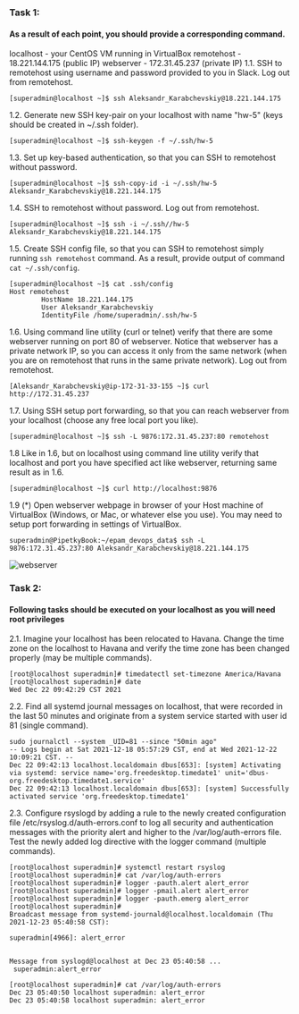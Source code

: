 ### Task 1:
#### As a result of each point, you should provide a corresponding command.
localhost - your CentOS VM running in VirtualBox
remotehost - 18.221.144.175 (public IP)
webserver - 172.31.45.237 (private IP)
1.1. SSH to remotehost using username and password provided to you in Slack. Log
out from remotehost.
```
[superadmin@localhost ~]$ ssh Aleksandr_Karabchevskiy@18.221.144.175
```
1.2. Generate new SSH key-pair on your localhost with name "hw-5" (keys should be
created in ~/.ssh folder).
```
[superadmin@localhost ~]$ ssh-keygen -f ~/.ssh/hw-5 
```
1.3. Set up key-based authentication, so that you can SSH to  remotehost  without
password.
```
[superadmin@localhost ~]$ ssh-copy-id -i ~/.ssh/hw-5 Aleksandr_Karabchevskiy@18.221.144.175
```
1.4. SSH to remotehost without password. Log out from remotehost.
```
[superadmin@localhost ~]$ ssh -i ~/.ssh//hw-5 Aleksandr_Karabchevskiy@18.221.144.175
```
1.5. Create SSH config file, so that you can SSH to remotehost simply running `ssh
remotehost` command. As a result, provide output of command `cat ~/.ssh/config`.
```
[superadmin@localhost ~]$ cat .ssh/config 
Host remotehost
        HostName 18.221.144.175
        User Aleksandr_Karabchevskiy
        IdentityFile /home/superadmin/.ssh/hw-5
```
1.6. Using command line utility (curl or telnet) verify that there are some webserver
running on port 80 of webserver.  Notice that webserver has a private network IP, so
you can access it only from the same network (when you are on remotehost that runs
in the same private network). Log out from remotehost.
```
[Aleksandr_Karabchevskiy@ip-172-31-33-155 ~]$ curl http://172.31.45.237
```
1.7. Using SSH setup port forwarding, so that you can reach  webserver from your
localhost (choose any free local port you like).
```
[superadmin@localhost ~]$ ssh -L 9876:172.31.45.237:80 remotehost
```
1.8 Like in 1.6, but on localhost using command line utility verify that localhost and
port you have specified act like webserver, returning same result as in 1.6.
```
[superadmin@localhost ~]$ curl http://localhost:9876
```
1.9 (*) Open webserver webpage in browser of your Host machine of VirtualBox
(Windows, or Mac, or whatever else you use). You may need to setup port forwarding
in settings of VirtualBox.
```
superadmin@PipetkyBook:~/epam_devops_data$ ssh -L 9876:172.31.45.237:80 Aleksandr_Karabchevskiy@18.221.144.175
```
![webserver](2021-12-22_17-37.png)
### Task 2:
#### Following tasks should be executed on your localhost as you will need root privileges
2.1. Imagine your localhost has been relocated to Havana. Change the time zone on
the localhost to Havana and verify the time zone has been changed properly (may be
multiple commands).
```
[root@localhost superadmin]# timedatectl set-timezone America/Havana
[root@localhost superadmin]# date
Wed Dec 22 09:42:29 CST 2021
```
2.2. Find all systemd journal messages on localhost, that were recorded in the last 50
minutes and originate from a system service started with user id 81 (single command).
```
sudo journalctl --system _UID=81 --since "50min ago"
-- Logs begin at Sat 2021-12-18 05:57:29 CST, end at Wed 2021-12-22 10:09:21 CST. --
Dec 22 09:42:13 localhost.localdomain dbus[653]: [system] Activating via systemd: service name='org.freedesktop.timedate1' unit='dbus-org.freedesktop.timedate1.service'
Dec 22 09:42:13 localhost.localdomain dbus[653]: [system] Successfully activated service 'org.freedesktop.timedate1'
```
2.3. Configure  rsyslogd  by adding  a  rule  to  the  newly created  configuration   file
/etc/rsyslog.d/auth-errors.conf to log all security and authentication messages with the
priority alert and higher to the  /var/log/auth-errors file. Test the newly added log
directive with the logger command (multiple commands).
```
[root@localhost superadmin]# systemctl restart rsyslog
[root@localhost superadmin]# cat /var/log/auth-errors
[root@localhost superadmin]# logger -pauth.alert alert_error
[root@localhost superadmin]# logger -pmail.alert alert_error
[root@localhost superadmin]# logger -pauth.emerg alert_error
[root@localhost superadmin]# 
Broadcast message from systemd-journald@localhost.localdomain (Thu 2021-12-23 05:40:58 CST):

superadmin[4966]: alert_error


Message from syslogd@localhost at Dec 23 05:40:58 ...
 superadmin:alert_error

[root@localhost superadmin]# cat /var/log/auth-errors
Dec 23 05:40:50 localhost superadmin: alert_error
Dec 23 05:40:58 localhost superadmin: alert_error
```